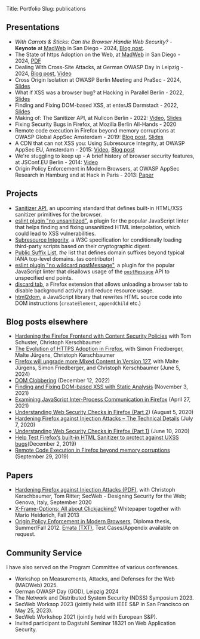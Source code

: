 Title: Portfolio
Slug: publications

<!-- chronologically descending order. add on top -->

## Presentations

* *With Carrots & Sticks: Can the Browser Handle Web Security?* - **Keynote** at <abbr title="Measurements, Attacks, and Defenses for the Web">MadWeb</abbr> in San Diego - 2024, [Blog post](madweb-keynote-2025.html).
* The State of https Adoption on the Web, at <abbr title="Measurements, Attacks, and Defenses for the Web">MadWeb</abbr> in San Diego - 2024, [PDF](https://research.mozilla.org/files/2025/03/the_state_of_https_adoption_on_the_web.pdf)
* Dealing With Cross-Site Attacks, at German OWASP Day in Leipzig - 2024,
[Blog post](/modern-solutions-xsleaks.html), [Video](https://media.ccc.de/v/god2024-56286-modern-solutions-against-c)
* Cross Origin Isolation at OWASP Berlin Meeting and PraSec - 2024,
[Slides](/publications/cross_origin_isolation_2024.pdf)
* What if XSS was a browser bug? at Hacking in Parallel Berlin - 2022,
[Slides](/publications/what_if_xss_was_a_browser_bug_hip_berlin_2022.pdf)
* Finding and Fixing DOM-based XSS, at enterJS Darmstadt - 2022,
[Slides](/publications/enterjs_finding_fixing_domxss_static_analysis_2022.pdf)
* Making of: The Sanitizer API, at Nullcon Berlin - 2022: [Video](https://www.youtube.com/watch?v=-f4JP3nwkDo),
[Slides](/publications/making_of_sanitizer_api_nullcon_2022.pdf)
* Fixing Security Bugs in Firefox, at Mozilla Berlin All-Hands - 2020
* Remote code execution in Firefox beyond memory corruptions
at OWASP Global AppSec Amsterdam - 2019: [Blog post](https://frederikbraun.de/firefox-ui-xss-leading-to-rce.html),
[Slides](/publications/owasp_appsec_ams_2019_rce_in_firefox_uxss.pdf)
* A CDN that can not XSS you: Using Subresource Integrity,
at OWASP AppSec EU, Amsterdam - 2015: [Video](https://www.youtube.com/watch?v=K8ws8qxBJqg), [Blog post](https://frederikbraun.de/using-subresource-integrity.html)
* We're stuggling to keep up - A brief history of browser security
features, at JSConf.EU Berlin - 2014: [Video](https://www.youtube.com/watch?v=mj-U9FlbAl0)
* Origin Policy Enforcement in Modern Browsers, at OWASP AppSec Research
in Hamburg and at Hack in Paris - 2013: [Paper](/publications/thesis/Thesis-Origin_Policy_Enforcement_in_Modern_Browsers.pdf)

## Projects

* [Sanitizer API](https://github.com/WICG/sanitizer-api), an upcoming standard
that defines built-in HTML/XSS sanitizer primitives for the browser.
* [eslint plugin "no unsanitized"](https://github.com/mozilla/eslint-plugin-no-unsanitized),
a plugin for the popular JavaScript linter that helps finding and fixing
unsanitized HTML interpolation, which could lead to XSS vulnerabilities.
* [Subresource Integrity](https://www.w3.org/TR/SRI/), a W3C specification for
conditionally loading third-party scripts based on their cryptographic digest.
* [Public Suffix List](https://github.com/publicsuffix/list), *the* list that
defines domain suffixes beyond typical IANA top-level domains. (as contributor)
* [eslint plugin "no wildcard postMessage"](https://github.com/mozfreddyb/eslint-plugin-no-wildcard-postmessage),
a plugin for the popular JavaScript linter that disallows usage of the [`postMessage`](https://developer.mozilla.org/en-US/docs/Web/API/Window/postMessage)
API to unspecified end points.
* [discard tab](https://github.com/freddyb/webext-discard-tab), a Firefox
extension that allows unloading a browser tab to disable background activity
and reduce resource usage.
* [html2dom](https://github.com/freddyb/html2dom), a JavaScript library that
rewrites HTML source code into DOM instructions (`createElement`, `appendChild` etc.)

## Blog posts elsewhere

* [Hardening the Firefox Frontend with Content Security Policies](https://attackanddefense.dev/2025/04/09/hardening-the-firefox-frontend-with-content-security-policies.html) with Tom Schuster, Christoph Kerschbaumer
* [The Evolution of HTTPS Adoption in Firefox](https://attackanddefense.dev/2025/03/31/https-first-in-firefox-136.html), with Simon Friedberger, Malte Jürgens, Christoph Kerschbaumer
* [Firefox will upgrade more Mixed Content in Version 127](https://blog.mozilla.org/security/2024/06/05/firefox-will-upgrade-more-mixed-content-in-version-127/), with Malte Jürgens, Simon Friedberger, and Christoph Kerschbaumer (June 5, 2024)
* [DOM Clobbering](https://www.htmhell.dev/adventcalendar/2022/12/) (December 12, 2022)
* [Finding and Fixing DOM-based XSS with Static Analysis](https://blog.mozilla.org/attack-and-defense/2021/11/03/finding-and-fixing-dom-based-xss-with-static-analysis/) (November 3, 2021)
* [Examining JavaScript Inter-Process Communication in Firefox](https://blog.mozilla.org/attack-and-defense/2021/04/27/examining-javascript-inter-process-communication-in-firefox/) (April 27, 2021)
* [Understanding Web Security Checks in Firefox (Part 2](https://blog.mozilla.org/attack-and-defense/2020/08/05/understanding-web-security-checks-in-firefox-part-2/)) (August 5, 2020)
* [Hardening Firefox against Injection Attacks – The Technical Details](https://blog.mozilla.org/attack-and-defense/2020/07/07/hardening-firefox-against-injection-attacks-the-technical-details/) (July 7, 2020)
* [Understanding Web Security Checks in Firefox (Part 1)](https://blog.mozilla.org/attack-and-defense/2020/06/10/understanding-web-security-checks-in-firefox-part-1/) (June 10, 2020)
* [Help Test Firefox’s built-in HTML Sanitizer to protect against UXSS bugs](https://blog.mozilla.org/attack-and-defense/2019/12/02/help-test-firefoxs-built-in-html-sanitizer-to-protect-against-uxss-bugs/)(December 2, 2019)
* [Remote Code Execution in Firefox beyond memory corruptions](https://blog.mozilla.org/attack-and-defense/2019/09/29/remote-code-execution-in-firefox-beyond-memory-corruptions/) (September 29, 2019)

## Papers

* [Hardening Firefox against Injection Attacks (PDF)](/publications/hardening_paper.pdf), with Christoph Kerschbaumer, Tom Ritter; SecWeb - Designing Security for the Web; Genova, Italy, September 2020
* [X-Frame-Options: All about Clickjacking?](/xfo-clickjacking.pdf)
Whitepaper together with Mario Heiderich, Fall 2013
* [Origin Policy Enforcement in Modern Browsers](/publications/thesis/Thesis-Origin_Policy_Enforcement_in_Modern_Browsers.pdf),
Diploma thesis, Summer/Fall 2012.
[Errata (TXT)](/publications/thesis/errata.txt), Test Cases/Appendix available on request.

## Community Service

I have also served on the Program Committee of various conferences.

* Workshop on Measurements, Attacks, and Defenses for the Web (MADWeb) 2025.
* German OWASP Day (GOD), Leipzig 2024
* The Network and Distributed System Security (NDSS) Symposium 2023.
* SecWeb Worksop 2023 (jointly held with IEEE S&P in San Francisco on May 25, 2023).
* SecWeb Workshop 2021 (jointly held with European S&P).
* Invited participant to Dagstuhl Seminar 18321 on Web Application Security.
